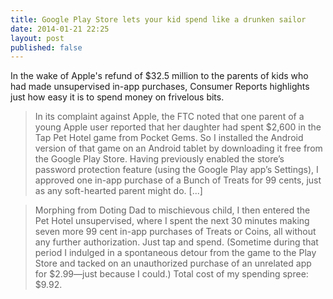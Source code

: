 ```yaml
---
title: Google Play Store lets your kid spend like a drunken sailor
date: 2014-01-21 22:25
layout: post
published: false
---
```

In the wake of Apple's refund of $32.5 million to the parents of kids who had made unsupervised in-app purchases, Consumer Reports highlights just how easy it is to spend money on frivelous bits. 

> In its complaint against Apple, the FTC noted that one parent of a young Apple user reported that her daughter had spent $2,600 in the Tap Pet Hotel game from Pocket Gems. So I installed the Android version of that game on an Android tablet by downloading it free from the Google Play Store. Having previously enabled the store’s password protection feature (using the Google Play app’s Settings), I approved one in-app purchase of a Bunch of Treats for 99 cents, just as any soft-hearted parent might do. [...]


> Morphing from Doting Dad to mischievous child, I then entered the Pet Hotel unsupervised, where I spent the next 30 minutes making seven more 99 cent in-app purchases of Treats or Coins, all without any further authorization. Just tap and spend. (Sometime during that period I indulged in a spontaneous detour from the game to the Play Store and tacked on an unauthorized purchase of an unrelated app for $2.99—just because I could.) Total cost of my spending spree: $9.92.


